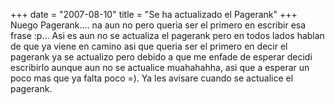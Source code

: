 +++
date = "2007-08-10"
title = "Se ha actualizado el Pagerank"
+++
Nuego Pagerank.... na aun no pero queria ser el primero en escribir esa frase :p... Asi es aun no se actualiza el pagerank pero en todos lados hablan de que ya viene en camino asi que queria ser el primero en decir el pagerank ya se actualizo pero debido a que me enfade de esperar decidi escribirlo aunque aun no se actualice muahahahha, asi que a esperar un poco mas que ya falta poco =). Ya les avisare cuando se actualice el pagerank.



